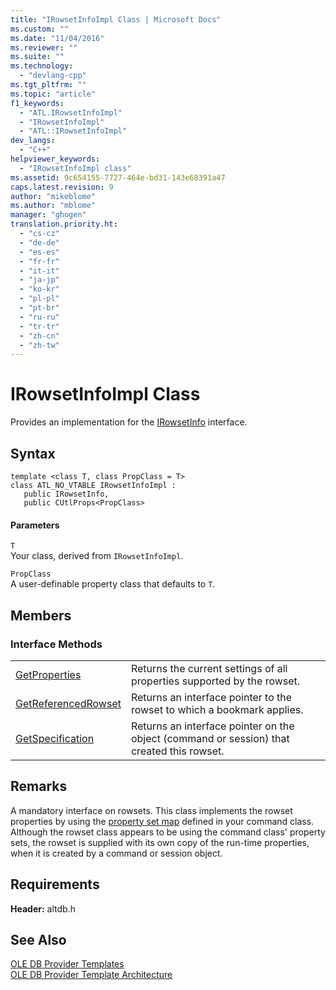 ```yaml
---
title: "IRowsetInfoImpl Class | Microsoft Docs"
ms.custom: ""
ms.date: "11/04/2016"
ms.reviewer: ""
ms.suite: ""
ms.technology: 
  - "devlang-cpp"
ms.tgt_pltfrm: ""
ms.topic: "article"
f1_keywords: 
  - "ATL.IRowsetInfoImpl"
  - "IRowsetInfoImpl"
  - "ATL::IRowsetInfoImpl"
dev_langs: 
  - "C++"
helpviewer_keywords: 
  - "IRowsetInfoImpl class"
ms.assetid: 9c654155-7727-464e-bd31-143e68391a47
caps.latest.revision: 9
author: "mikeblome"
ms.author: "mblome"
manager: "ghogen"
translation.priority.ht: 
  - "cs-cz"
  - "de-de"
  - "es-es"
  - "fr-fr"
  - "it-it"
  - "ja-jp"
  - "ko-kr"
  - "pl-pl"
  - "pt-br"
  - "ru-ru"
  - "tr-tr"
  - "zh-cn"
  - "zh-tw"
---
```

# IRowsetInfoImpl Class
Provides an implementation for the [IRowsetInfo](https://msdn.microsoft.com/en-us/library/ms724541.aspx) interface.  
  
## Syntax  
  
```  
template <class T, class PropClass = T>  
class ATL_NO_VTABLE IRowsetInfoImpl :   
   public IRowsetInfo,    
   public CUtlProps<PropClass>  
```  
  
#### Parameters  
 `T`  
 Your class, derived from `IRowsetInfoImpl`.  
  
 `PropClass`  
 A user-definable property class that defaults to `T`.  
  
## Members  
  
### Interface Methods  
  
|||  
|-|-|  
|[GetProperties](../../data/oledb/irowsetinfoimpl-getproperties.md)|Returns the current settings of all properties supported by the rowset.|  
|[GetReferencedRowset](../../data/oledb/irowsetinfoimpl-getreferencedrowset.md)|Returns an interface pointer to the rowset to which a bookmark applies.|  
|[GetSpecification](../../data/oledb/irowsetinfoimpl-getspecification.md)|Returns an interface pointer on the object (command or session) that created this rowset.|  
  
## Remarks  
 A mandatory interface on rowsets. This class implements the rowset properties by using the [property set map](../../data/oledb/begin-propset-map.md) defined in your command class. Although the rowset class appears to be using the command class' property sets, the rowset is supplied with its own copy of the run-time properties, when it is created by a command or session object.  
  
## Requirements  
 **Header:** altdb.h  
  
## See Also  
 [OLE DB Provider Templates](../../data/oledb/ole-db-provider-templates-cpp.md)   
 [OLE DB Provider Template Architecture](../../data/oledb/ole-db-provider-template-architecture.md)